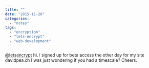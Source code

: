 ```yaml
---
title: ""
date: "2015-11-20"
categories: 
  - "notes"
tags: 
  - "encryption"
  - "lets-encrypt"
  - "web-development"
---
```


[@letsencrypt](https://twitter.com/letsencrypt) hi. I signed up for beta access the other day for my site davidpea.ch I was just wondering if you had a timescale? Cheers.
